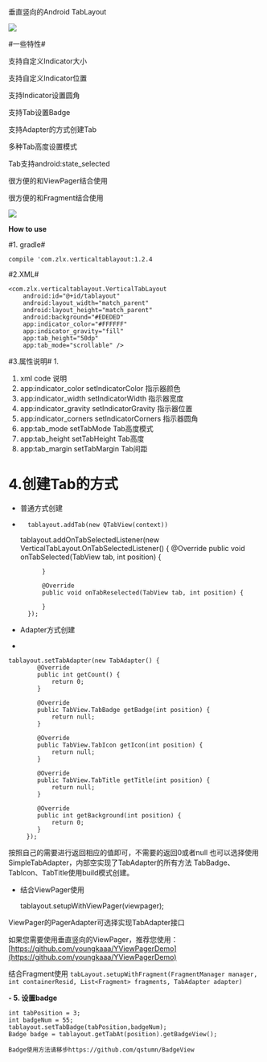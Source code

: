 垂直竖向的Android TabLayout

![](https://github.com/qstumn/VerticalTabLayout/raw/master/demo.png?raw=true)


#一些特性#


支持自定义Indicator大小

支持自定义Indicator位置

支持Indicator设置圆角

支持Tab设置Badge

支持Adapter的方式创建Tab

多种Tab高度设置模式

Tab支持android:state_selected

很方便的和ViewPager结合使用

很方便的和Fragment结合使用

![](https://github.com/qstumn/VerticalTabLayout/raw/master/demo_gif.gif?raw=true)


**How to use**

#1. gradle#

 `compile 'com.zlx.verticaltablayout:1.2.4`

#2.XML#

    <com.zlx.verticaltablayout.VerticalTabLayout
        android:id="@+id/tablayout"
        android:layout_width="match_parent"
        android:layout_height="match_parent"
        android:background="#EDEDED"
        app:indicator_color="#FFFFFF"
        app:indicator_gravity="fill"
        app:tab_height="50dp"
        app:tab_mode="scrollable" />


#3.属性说明#
1. 
1. xml	code	说明
1. app:indicator_color	setIndicatorColor	指示器颜色
1. app:indicator_width	setIndicatorWidth	指示器宽度
1. app:indicator_gravity	setIndicatorGravity	指示器位置
1. app:indicator_corners	setIndicatorCorners	指示器圆角
1. app:tab_mode	setTabMode	Tab高度模式
1. app:tab_height	setTabHeight	Tab高度
1. app:tab_margin	setTabMargin	Tab间距

# 4.创建Tab的方式 #

- 普通方式创建
- 
    	tablayout.addTab(new QTabView(context))
	tablayout.addOnTabSelectedListener(new VerticalTabLayout.OnTabSelectedListener() {
            @Override
            public void onTabSelected(TabView tab, int position) {
                
            }

            @Override
            public void onTabReselected(TabView tab, int position) {

            }
        });

- Adapter方式创建
- 



    tablayout.setTabAdapter(new TabAdapter() {
            @Override
            public int getCount() {
                return 0;
            }

            @Override
            public TabView.TabBadge getBadge(int position) {
                return null;
            }

            @Override
            public TabView.TabIcon getIcon(int position) {
                return null;
            }

            @Override
            public TabView.TabTitle getTitle(int position) {
                return null;
            }

            @Override
            public int getBackground(int position) {
                return 0;
            }
	     });







   
 按照自己的需要进行返回相应的值即可，不需要的返回0或者null
也可以选择使用SimpleTabAdapter，内部空实现了TabAdapter的所有方法
TabBadge、TabIcon、TabTitle使用build模式创建。

- 结合ViewPager使用

    tablayout.setupWithViewPager(viewpager);

ViewPager的PagerAdapter可选择实现TabAdapter接口

如果您需要使用垂直竖向的ViewPager，推荐您使用：  [https://github.com/youngkaaa/YViewPagerDemo](https://github.com/youngkaaa/YViewPagerDemo)

结合Fragment使用
  `tabLayout.setupWithFragment(FragmentManager manager, int containerResid, List<Fragment> fragments, TabAdapter adapter)`


**- 5. 设置badge**

    int tabPosition = 3;
	int badgeNum = 55;
	tablayout.setTabBadge(tabPosition,badgeNum);
	Badge badge = tablayout.getTabAt(position).getBadgeView();
	
	Badge使用方法请移步https://github.com/qstumn/BadgeView


